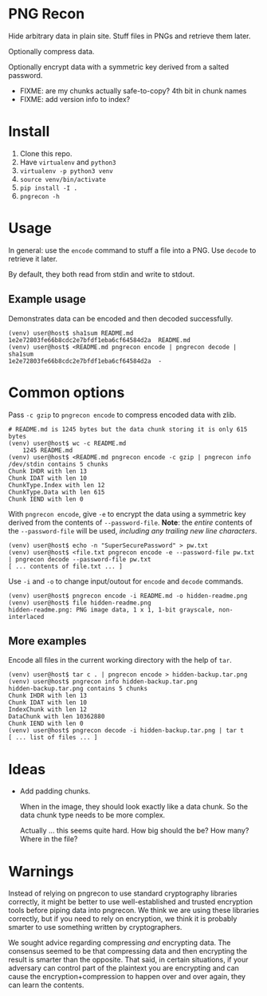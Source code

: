 # PNG Recon

Hide arbitrary data in plain site. Stuff files in PNGs and retrieve them later.

Optionally compress data.

Optionally encrypt data with a symmetric key derived from a salted password.

- FIXME: are my chunks actually safe-to-copy? 4th bit in chunk names
- FIXME: add version info to index?

# Install

1. Clone this repo.
2. Have `virtualenv` and `python3`
3. `virtualenv -p python3 venv`
4. `source venv/bin/activate`
5. `pip install -I .`
6. `pngrecon -h`

# Usage

In general: use the `encode` command to stuff a file into a PNG. Use `decode`
to retrieve it later.

By default, they both read from stdin and write to stdout.

## Example usage

Demonstrates data can be encoded and then decoded successfully.

    (venv) user@host$ sha1sum README.md
    1e2e72803fe66b8cdc2e7bfdf1eba6cf64584d2a  README.md
    (venv) user@host$ <README.md pngrecon encode | pngrecon decode | sha1sum
    1e2e72803fe66b8cdc2e7bfdf1eba6cf64584d2a  -

# Common options

Pass `-c gzip` to `pngrecon encode` to compress encoded data with zlib.

    # README.md is 1245 bytes but the data chunk storing it is only 615 bytes
    (venv) user@host$ wc -c README.md
        1245 README.md
    (venv) user@host$ <README.md pngrecon encode -c gzip | pngrecon info
    /dev/stdin contains 5 chunks
    Chunk IHDR with len 13
    Chunk IDAT with len 10
    ChunkType.Index with len 12
    ChunkType.Data with len 615
    Chunk IEND with len 0

With `pngrecon encode`, give `-e` to encrypt the data using a symmetric key
derived from the contents of `--password-file`. **Note**: the *entire* contents
of the `--password-file` will be used, *including any trailing new line
characters*.

    (venv) user@host$ echo -n "SuperSecurePassword" > pw.txt
    (venv) user@host$ <file.txt pngrecon encode -e --password-file pw.txt | pngrecon decode --password-file pw.txt
    [ ... contents of file.txt ... ]


Use `-i` and `-o` to change input/outout for `encode` and `decode` commands.

    (venv) user@host$ pngrecon encode -i README.md -o hidden-readme.png
    (venv) user@host$ file hidden-readme.png
    hidden-readme.png: PNG image data, 1 x 1, 1-bit grayscale, non-interlaced

## More examples

Encode all files in the current working directory with the help of `tar`.

    (venv) user@host$ tar c . | pngrecon encode > hidden-backup.tar.png
    (venv) user@host$ pngrecon info hidden-backup.tar.png
    hidden-backup.tar.png contains 5 chunks
    Chunk IHDR with len 13
    Chunk IDAT with len 10
    IndexChunk with len 12
    DataChunk with len 10362880
    Chunk IEND with len 0
    (venv) user@host$ pngrecon decode -i hidden-backup.tar.png | tar t
    [ ... list of files ... ]


# Ideas

- Add padding chunks.

  When in the image, they should look exactly like a data chunk. So the data
  chunk type needs to be more complex.

  Actually ... this seems quite hard. How big should the be? How many? Where
  in the file?

# Warnings

Instead of relying on pngrecon to use standard cryptography libraries
correctly, it might be better to use well-established and trusted encryption
tools before piping data into pngrecon. We think we are using these libraries
correctly, but if you need to rely on encryption, we think it is probably
smarter to use something written by cryptographers.

We sought advice regarding compressing *and* encrypting data. The consensus
seemed to be that compressing data and then encrypting the result is smarter
than the opposite. That said, in certain situations, if your adversary can
control part of the plaintext you are encrypting and can cause the
encryption+compression to happen over and over again, they can learn the
contents.
